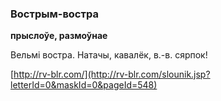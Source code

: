 ### Вострым-востра
**прыслоўе, размоўнае**

Вельмі востра. Натачы, кавалёк, в.-в. сярпок!

<a rel="author">[http://rv-blr.com/](http://rv-blr.com/slounik.jsp?letterId=0&maskId=0&pageId=548)</a>
